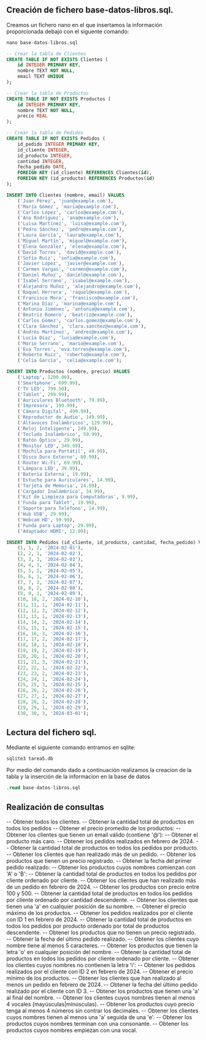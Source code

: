 ## Creación de fichero base-datos-libros.sql.
Creamos un fichero nano en el que insertamos la información proporcionada debajo con el siguente comando:
```sql
nano base-datos-libros.sql
```
```sql
-- Crear la tabla de Clientes
CREATE TABLE IF NOT EXISTS Clientes (
    id INTEGER PRIMARY KEY,
    nombre TEXT NOT NULL,
    email TEXT UNIQUE
);

-- Crear la tabla de Productos
CREATE TABLE IF NOT EXISTS Productos (
    id INTEGER PRIMARY KEY,
    nombre TEXT NOT NULL,
    precio REAL
);

-- Crear la tabla de Pedidos
CREATE TABLE IF NOT EXISTS Pedidos (
    id_pedido INTEGER PRIMARY KEY,
    id_cliente INTEGER,
    id_producto INTEGER,
    cantidad INTEGER,
    fecha_pedido DATE,
    FOREIGN KEY (id_cliente) REFERENCES Clientes(id),
    FOREIGN KEY (id_producto) REFERENCES Productos(id)
);

INSERT INTO Clientes (nombre, email) VALUES
    ('Juan Pérez', 'juan@example.com'),
    ('María Gómez', 'maria@example.com'),
    ('Carlos López', 'carlos@example.com'),
    ('Ana Rodríguez', 'ana@example.com'),
    ('Luisa Martínez', 'luisa@example.com'),
    ('Pedro Sánchez', 'pedro@example.com'),
    ('Laura García', 'laura@example.com'),
    ('Miguel Martín', 'miguel@example.com'),
    ('Elena González', 'elena@example.com'),
    ('David Torres', 'david@example.com'),
    ('Sofía Ruiz', 'sofia@example.com'),
    ('Javier López', 'javier@example.com'),
    ('Carmen Vargas', 'carmen@example.com'),
    ('Daniel Muñoz', 'daniel@example.com'),
    ('Isabel Serrano', 'isabel@example.com'),
    ('Alejandro Muñoz', 'alejandro@example.com'),
    ('Raquel Herrera', 'raquel@example.com'),
    ('Francisco Mora', 'francisco@example.com'),
    ('Marina Díaz', 'marina@example.com'),
    ('Antonio Jiménez', 'antonio@example.com'),
    ('Beatriz Romero', 'beatriz@example.com'),
    ('Carlos Gómez', 'carlos.gomez@example.com'),
    ('Clara Sánchez', 'clara.sanchez@example.com'),
    ('Andrés Martínez', 'andres@example.com'),
    ('Lucía Díaz', 'lucia@example.com'),
    ('Mario Serrano', 'mario@example.com'),
    ('Eva Torres', 'eva.torres@example.com'),
    ('Roberto Ruiz', 'roberto@example.com'),
    ('Celia García', 'celia@example.com');

INSERT INTO Productos (nombre, precio) VALUES
    ('Laptop', 1200.00),
    ('Smartphone', 699.99),
    ('TV LED', 799.50),
    ('Tablet', 299.99),
    ('Auriculares Bluetooth', 79.99),
    ('Impresora', 199.99),
    ('Cámara Digital', 499.99),
    ('Reproductor de Audio', 149.99),
    ('Altavoces Inalámbricos', 129.99),
    ('Reloj Inteligente', 249.99),
    ('Teclado Inalámbrico', 59.99),
    ('Ratón Óptico', 29.99),
    ('Monitor LED', 349.99),
    ('Mochila para Portátil', 49.99),
    ('Disco Duro Externo', 89.99),
    ('Router Wi-Fi', 69.99),
    ('Lámpara LED', 39.99),
    ('Batería Externa', 19.99),
    ('Estuche para Auriculares', 14.99),
    ('Tarjeta de Memoria', 24.99),
    ('Cargador Inalámbrico', 34.99),
    ('Kit de Limpieza para Computadoras', 9.99),
    ('Funda para Tablet', 19.99),
    ('Soporte para Teléfono', 14.99),
    ('Hub USB', 29.99),
    ('Webcam HD', 59.99),
    ('Funda para Laptop', 29.99),
    ('Adaptador HDMI', 12.99);

INSERT INTO Pedidos (id_cliente, id_producto, cantidad, fecha_pedido) VALUES
    (1, 1, 2, '2024-02-01'),
    (2, 2, 1, '2024-02-02'),
    (3, 3, 3, '2024-02-03'),
    (4, 4, 1, '2024-02-04'),
    (5, 5, 2, '2024-02-05'),
    (6, 6, 1, '2024-02-06'),
    (7, 7, 3, '2024-02-07'),
    (8, 8, 2, '2024-02-08'),
    (9, 9, 1, '2024-02-09'),
    (10, 10, 2, '2024-02-10'),
    (11, 11, 1, '2024-02-11'),
    (12, 12, 3, '2024-02-12'),
    (13, 13, 1, '2024-02-13'),
    (14, 14, 2, '2024-02-14'),
    (15, 15, 1, '2024-02-15'),
    (16, 16, 3, '2024-02-16'),
    (17, 17, 2, '2024-02-17'),
    (18, 18, 1, '2024-02-18'),
    (19, 19, 2, '2024-02-19'),
    (20, 20, 1, '2024-02-20'),
    (21, 21, 3, '2024-02-21'),
    (22, 22, 1, '2024-02-22'),
    (23, 23, 2, '2024-02-23'),
    (24, 24, 1, '2024-02-24'),
    (25, 25, 3, '2024-02-25'),
    (26, 26, 2, '2024-02-26'),
    (27, 27, 1, '2024-02-27'),
    (28, 28, 2, '2024-02-28'),
    (29, 29, 1, '2024-02-29'),
    (30, 30, 3, '2024-03-01');
```
## Lectura del fichero sql.
Mediante el siguiente comando entramos en sqlite:
```sql
sqlite3 tarea5.db 
```
Por medio del comando dado a continuación realizamos la creacion de la tabla y la inserción de la informacion en la base de datos
```sql
.read base-datos-libros.sql
```

## Realización de consultas
-- Obtener todos los clientes.
-- Obtener la cantidad total de productos en todos los pedidos
-- Obtener el precio promedio de los productos:
-- Obtener los clientes que tienen un email válido (contiene '@'):
-- Obtener el producto más caro.
-- Obtener los pedidos realizados en febrero de 2024.
-- Obtener la cantidad total de productos en todos los pedidos por producto.
-- Obtener los clientes que han realizado más de un pedido.
-- Obtener los productos que tienen un precio registrado.
-- Obtener la fecha del primer pedido realizado:
-- Obtener los productos cuyos nombres comienzan con 'A' o 'B':
-- Obtener la cantidad total de productos en todos los pedidos por cliente ordenado por cliente.
-- Obtener los clientes que han realizado más de un pedido en febrero de 2024.
-- Obtener los productos con precio entre 100 y 500.
-- Obtener la cantidad total de productos en todos los pedidos por cliente ordenado por cantidad descendente.
-- Obtener los clientes que tienen una 'a' en cualquier posición de su nombre.
-- Obtener el precio máximo de los productos.
-- Obtener los pedidos realizados por el cliente con ID 1 en febrero de 2024.
-- Obtener la cantidad total de productos en todos los pedidos por producto ordenado por total de productos descendente.
-- Obtener los productos que no tienen un precio registrado.
-- Obtener la fecha del último pedido realizado.
-- Obtener los clientes cuyo nombre tiene al menos 5 caracteres.
-- Obtener los productos que tienen la letra 'o' en cualquier posición del nombre.
-- Obtener la cantidad total de productos en todos los pedidos por cliente ordenado por cliente.
-- Obtener los clientes cuyos nombres no contienen la letra 'i':
-- Obtener los pedidos realizados por el cliente con ID 2 en febrero de 2024.
-- Obtener el precio mínimo de los productos.
-- Obtener los clientes que han realizado al menos un pedido en febrero de 2024.
-- Obtener la fecha del último pedido realizado por el cliente con ID 3.
-- Obtener los productos que tienen una 'a' al final del nombre.
-- Obtener los clientes cuyos nombres tienen al menos 4 vocales (mayúsculas|minúsculas).
-- Obtener los productos cuyo precio tenga al menos 4 números sin contrar los decimales.
-- Obtener los clientes cuyos nombres tienen al menos una 'a' seguida de una 'e'.
-- Obtener los productos cuyos nombres terminan con una consonante.
-- Obtener los productos cuyos nombres empiezan con una vocal.